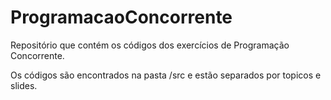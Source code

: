# ProgramacaoConcorrente
Repositório que contém os códigos dos exercícios de Programação Concorrente.

Os códigos são encontrados na pasta /src e estão separados por topicos e slides.
